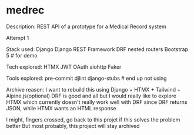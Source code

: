 # medrec
Description:
REST API of a prototype for a Medical Record system

Attempt 1

Stack used:
Django
Django REST Framework
DRF nested routers
Bootstrap 5  # for demo

Tech explored:
HTMX
JWT
OAuth
aiohttp
Faker

Tools explored:
pre-commit
djlint
django-stubs  # end up not using

Archive reason:
I want to rebuild this using Django + HTMX + Tailwind + Alpine.js(optional) 
DRF is good and all but I would really like to explore HTMX
which currently doesn't really work well with DRF
since DRF returns JSON, while HTMX wants an HTML response

I might, fingers crossed, go back to this projet if this solves the problem better
But most probably, this project will stay archived
